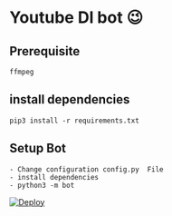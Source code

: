 # Youtube Dl bot 😉
## Prerequisite
    ffmpeg


## install dependencies
    pip3 install -r requirements.txt


## Setup Bot
    - Change configuration config.py  File
    - install dependencies
    - python3 -m bot


[![Deploy](https://www.herokucdn.com/deploy/button.svg)](https://heroku.com/deploy?template=https://github.com/Darkshadee/AShuuu_YTD/master)
